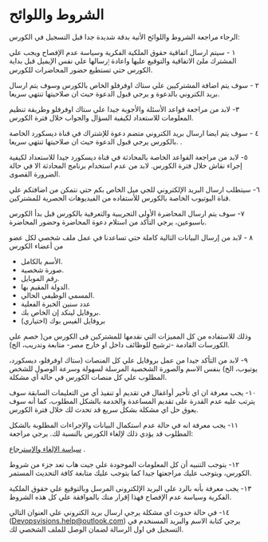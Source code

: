 # الشروط واللوائح  

الرجاء مراجعة الشروط واللوائح الأتية بدقة شديدة جدا قبل التسجيل في الكورس:

١ - سيتم ارسال اتفاقية حقوق الملكية الفكرية وسياسة عدم الإفصاح ويجب علي المشترك ملئ الاتفاقية والتوقيع عليها واعادة ٳرسالها علي نفس الإيميل قبل بداية الكورس حتي تستطيع حضور المحاضرات للكورس. 

٢ -  سوف يتم اضافة المشتركيين علي ستاك اوفرفلو الخاص بالكورس وسوف يتم ارسال بريد الكتروني بالدعوة و يرجي قبول الدعوة حيث ان صلاحيتها تنتهي سريعا.  

٣- لابد من مراجعة قواعد الأسئلة والأجوبة جيدا علي ستاك اوفرفلو وطريقة تنظيم المعلومات للاستعداد لكيفية السؤال والجواب خلال فترة الكورس. 

٤ - سوف يتم ايضا ارسال بريد الكتروني متضم دعوة للإشتراك في قناة ديسكورد الخاصة بالكورس يرجي قبول الدعوة حيث ان صلاحيتها تنتهي سريعا.  .

٥- لابد من مراجعة القواعد الخاصة بالمحادثة في قناة ديسكورد جيدا للاستعداد لكيفية إجراء نقاش خلال فترة الكورس. 
لابد من عدم استخدام برنامج المحادثة الا في حالة الضرورة القصوى. 

٦- سيتطلب ارسال البريد الإلكتروني للجي ميل الخاص بكم حتي نتمكن من اضافتكم علي قناة اليوتيوب الخاصة بالكورس للأستفاده من الفيديوهات الحصرية للمشتركين. 

٧- سوف يتم ارسال المحاضرة الأولى التجريبية والتعرفية بالكورس قبل بدأ الكورس باسبوعين، يرجي التأكد من استلام دعوة المحاضرة وحضور المحاضرة.
  
٨ - لابد من إرسال البيانات التالية كاملة حتي تساعدنا في عمل ملف شخصي لكل عضو من أعضاء الكورس 
- الأسم بالكامل.
- صورة شخصية.
- رقم الموبايل.
- الدولة المقيم بها.
- المسمي الوظيفي الحالي.
- عدد سنين الخبرة الفعلية
- بروفايل لينكد إن الخاص بك.
- بروفايل الفيس بوك (اختياري)

وذلك للاستفاده من كل المميزات التي نقدمها للمشتركين فى الكورس من( خصم علي الكورسات القادمة -ترشيح للوظائف داخل او خارج مصر- متابعة وتدريب، الخ). 

٩- لابد من التأكد جيدا من عمل بروفايل علي كل المنصات (ستاك اوفرفلو، ديسكورد، يوتيوب، الخ) بنفس الاسم والصورة الشخصية المرسلة لسهولة وسرعة الوصول للشخص المطلوب علي كل منصات الكورس في حالة أي مشكلة. 

١٠-  يجب معرفة ان اي تأخير أواغفال في تقديم أو تنفيذ أي من التعليمات السابقة سوف يترتب عليه عدم القدرة على تقديم المساعدة والخدمة بالشكل المطلوب، كما أنه سوف يعوق حل اي مشكلة بشكل سريع قد تحدث لك خلال فترة الكورس. 

١١- يجب معرفة انه في حالة عدم استكمال البيانات والإجراءات المطلوبة بالشكل المطلوب قد يؤدي ذلك لإلغاء الكورس بالنسبة لك. 
يرجي مراجعة:

[سياسة الإلغاء والإسترجاع](https://github.com/MohamedRadwan-DevOps/DevOps-step-by-step-arabic/blob/main/none-community/cancel-return-policy.md) . 

١٢- يتوجب التنبيه أن كل المعلومات الموجودة علي جيت هاب تعد جزء من شروط الكورس، ويتوجب عليك مراجعتها جيدا كما يتوجب عليك متابغة كافة التحديث المستمر. 

١٣-  يجب معرفة بأنه بالرد علي البريد الإلكترونى المرسل وبالتوقيع علي حقوق الملكية الفكرية وسياسة عدم الإفصاح فهذا إقرار منك بالموافقة علي كل هذه الشروط. 
 
١٤- في حالة حدوث اي مشكلة يرجي ارسال بريد الكتروني علي العنوان التالي (Devopsvisions.help@outlook.com) يرجي كتابة الاسم والبريد المسنخدم في التسجيل في اول الرسالة لضمان الوصل للملف الشخصي لك.
